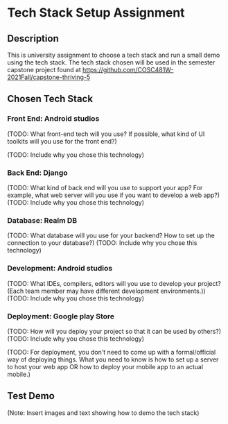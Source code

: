 # Tech Stack Setup Assignment
## Description
This is university assignment to choose a tech stack and run a small demo using the tech stack. The tech stack chosen will be used in the semester capstone project found at https://github.com/COSC481W-2021Fall/capstone-thriving-5 

## Chosen Tech Stack
### Front End: Android studios
(TODO: What front-end tech will you use? If possible, what kind of UI toolkits will you use for the front end?)

(TODO: Include why you chose this technology)

### Back End: Django 
(TODO: What kind of back end will you use to support your app? For example, what web server will you use if you want to develop a web app?)
(TODO: Include why you chose this technology)

### Database: Realm DB
(TODO: What database will you use for your backend? How to set up the connection to your database?)
(TODO: Include why you chose this technology)

### Development: Android studios
(TODO: What IDEs, compilers, editors will you use to develop your project? (Each team member may have different development environments.))
(TODO: Include why you chose this technology)

### Deployment: Google play Store
(TODO: How will you deploy your project so that it can be used by others?)
(TODO: Include why you chose this technology)

(TODO: For deployment, you don't need to come up with a formal/official way of deploying things. What you need to know is how to set up a server to host your web app OR how to deploy your mobile app to an actual mobile.)

## Test Demo
(Note: Insert images and text showing how to demo the tech stack)
